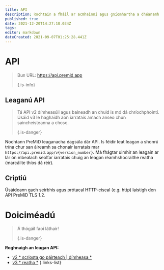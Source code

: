 ```yaml
---
title: API
description: Rochtain a fháil ar acmhainní agus gníomhartha a dhéanamh ag baint úsáide as an API PreMiD
published: true
date: 2021-12-20T14:27:18.034Z
tags:
editor: markdown
dateCreated: 2021-09-07T01:25:28.441Z
---
```


# API

> Bun URL: https://api.premid.app 
> 
> {.is-info}

## Leaganú API
> Tá API v2 dímheasúil agus baineadh an chuid is mó dá chríochphointí. Úsáid v3 le haghaidh aon iarratais amach anseo chun saincheisteanna a chosc. 
> 
> {.is-danger}

Nochtann PreMiD leaganacha éagsúla dár API. Is féidir leat leagan a shonrú trína chur san áireamh sa chonair iarratais mar ` https://api.premid.app/v{version_number}`. Má fhágtar uimhir an leagain ar lár ón mbealach seolfar iarratais chuig an leagan réamhshocraithe reatha (marcáilte thíos dá réir).

## Criptiú

Úsáideann gach seirbhís agus prótacal HTTP-ciseal (e.g. http) laistigh den API PreMiD TLS 1.2.

# Doiciméadú
> Á thógáil faoi láthair! 
> 
> {.is-danger}

**Roghnaigh an leagan API:**
- [v2 * scriosta go páirteach | dímheasa *](/dev/api/v2)
- [v3 * reatha *](/dev/api/v3)
{.links-list}
